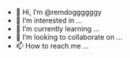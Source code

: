 - 👋 Hi, I’m @remdoggggggy
- 👀 I’m interested in ...
- 🌱 I’m currently learning ...
- 💞️ I’m looking to collaborate on ...
- 📫 How to reach me ...

<!---
remdoggggggy/remdoggggggy is a ✨ special ✨ repository because its `README.md` (this file) appears on your GitHub profile.
You can click the Preview link to take a look at your changes.
--->
